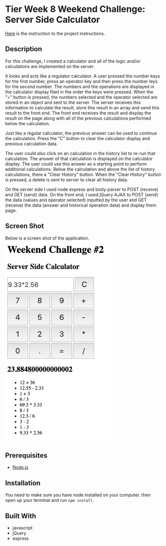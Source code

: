 # Tier Week 8 Weekend Challenge: Server Side Calculator

[Here](./INSTRUCTIONS.md) is the instruction to the project instructions.

## Description

For this challenge, I created a calculator and all of the logic and/or calculations are implemented on the server.

It looks and acts like a regulator calculator. A user pressed the number keys for the first number, press an operator key and then press the number leys for the second number. The numbers and the operations are displayed in the calculator display filed in the order the keys were pressed. When the "=" button is pressed, the numbers selected and the operator selected are stored in an object and sent to the server. The server receives this information to calculate the result, store this result in an array and send this result to the front end. The front end receives the result and display the result on the page along with all of the previous calculations performed below the calculation.

Just like a regular calculator, the previous answer can be used to continue the calculation. Press the "C" button to clear the calculator display and previous calculation data.

The user could also click on an calculation in the history list to re-run that calculation. The answer of that calculation is displayed on the calculator display. The user could use this answer as a starting point to perform additional calculations. Below the calculation and above the list of history calculations, there a "Clear History" button. When the "Clear History" button is pressed, a delete is sent to server to clear all history data.

On the server side I used node express and body-parser to POST (receive) and GET (send) data. On the front end, I used jQuery AJAX to POST (send) the data (values and operator selected) inputted by the user and GET (receive) the data (answer and historical operation data) and display them page.

## Screen Shot

Below is a screen shot of the application.
![](stretch-screenshot.png)

## Prerequisites

- [Node.js](https://nodejs.org/en/)

## Installation

You need to make sure you have node installed on your computer. then open up your terminal and run `npm install`.

## Built With

- javascript
- jQuery
- express
